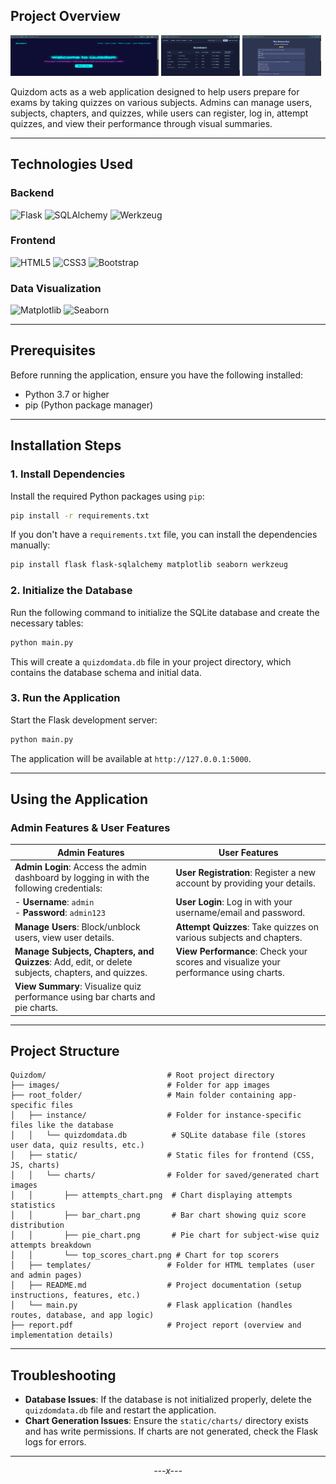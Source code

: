 ## Project Overview

<div>
  <img src="/Quizdom/images/Screenshot 2025-04-27 065356.png" width="47%" height='65px' alt="Admin Dashboard">
  <img src="Quizdom/images/Screenshot 2025-04-27 070450.png" width="25%" height='65px' alt="User Scores Interface">
  <img src="/Quizdom/images/Screenshot 2025-04-27 070554.png" width="25%" height='65px' alt="User Quiz Interface">
</div>


Quizdom acts as a web application designed to help users prepare for exams by taking quizzes on various subjects. Admins can manage users, subjects, chapters, and quizzes, while users can register, log in, attempt quizzes, and view their performance through visual summaries.

---

## Technologies Used

### Backend
![Flask](https://img.shields.io/badge/Flask-000000?style=for-the-badge&logo=flask&logoColor=white)
![SQLAlchemy](https://img.shields.io/badge/SQLAlchemy-000000?style=for-the-badge&logo=sqlalchemy&logoColor=white)
![Werkzeug](https://img.shields.io/badge/Werkzeug-000000?style=for-the-badge&logo=werkzeug&logoColor=white)

### Frontend
![HTML5](https://img.shields.io/badge/HTML5-E34F26?style=for-the-badge&logo=html5&logoColor=white)
![CSS3](https://img.shields.io/badge/CSS3-1572B6?style=for-the-badge&logo=css3&logoColor=white)
![Bootstrap](https://img.shields.io/badge/Bootstrap-7952B3?style=for-the-badge&logo=bootstrap&logoColor=white)

### Data Visualization
![Matplotlib](https://img.shields.io/badge/Matplotlib-11557C?style=for-the-badge)
![Seaborn](https://img.shields.io/badge/Seaborn-0C7BDC?style=for-the-badge)

---

## Prerequisites

Before running the application, ensure you have the following installed:

- Python 3.7 or higher
- pip (Python package manager)

---

## Installation Steps

### 1. Install Dependencies
Install the required Python packages using `pip`:
```bash
pip install -r requirements.txt
```
If you don't have a `requirements.txt` file, you can install the dependencies manually:
```bash
pip install flask flask-sqlalchemy matplotlib seaborn werkzeug
```

### 2. Initialize the Database
Run the following command to initialize the SQLite database and create the necessary tables:
```bash
python main.py
```
This will create a `quizdomdata.db` file in your project directory, which contains the database schema and initial data.

### 3. Run the Application
Start the Flask development server:
```bash
python main.py
```
The application will be available at `http://127.0.0.1:5000`.

---

## Using the Application

### Admin Features & User Features

| **Admin Features**                                                                                             | **User Features**                                                                                             |
| ---------------------------------------------------------------------------------------------------------------- | ---------------------------------------------------------------------------------------------------------------- |
| **Admin Login**: Access the admin dashboard by logging in with the following credentials:                       | **User Registration**: Register a new account by providing your details.                                      |
| - **Username**: `admin`<br>- **Password**: `admin123`                                                             | **User Login**: Log in with your username/email and password.                                                 |
| **Manage Users**: Block/unblock users, view user details.                                                       | **Attempt Quizzes**: Take quizzes on various subjects and chapters.                                           |
| **Manage Subjects, Chapters, and Quizzes**: Add, edit, or delete subjects, chapters, and quizzes.              | **View Performance**: Check your scores and visualize your performance using charts.                           |
| **View Summary**: Visualize quiz performance using bar charts and pie charts.                                  |                                                                                                                |

---

## Project Structure

```
Quizdom/                           # Root project directory
├── images/                        # Folder for app images
├── root_folder/                   # Main folder containing app-specific files
│   ├── instance/                  # Folder for instance-specific files like the database
│   │   └── quizdomdata.db          # SQLite database file (stores user data, quiz results, etc.)
│   ├── static/                    # Static files for frontend (CSS, JS, charts)
│   │   └── charts/                # Folder for saved/generated chart images
│   │       ├── attempts_chart.png  # Chart displaying attempts statistics
│   │       ├── bar_chart.png       # Bar chart showing quiz score distribution
│   │       ├── pie_chart.png       # Pie chart for subject-wise quiz attempts breakdown
│   │       └── top_scores_chart.png # Chart for top scorers
│   ├── templates/                 # Folder for HTML templates (user and admin pages)
│   ├── README.md                  # Project documentation (setup instructions, features, etc.)
│   └── main.py                    # Flask application (handles routes, database, and app logic)
├── report.pdf                     # Project report (overview and implementation details)

```

---

## Troubleshooting
- **Database Issues**: If the database is not initialized properly, delete the `quizdomdata.db` file and restart the application.
- **Chart Generation Issues**: Ensure the `static/charts/` directory exists and has write permissions. If charts are not generated, check the Flask logs for errors.

---

<div align="center">
  <em>---x---</em>
</div>  
